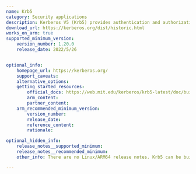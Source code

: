 ```yaml
---
name: Krb5
category: Security applications
description: Kerberos V5 (Krb5) provides authentication and authorization in the modern computer networks.
download_url: https://kerberos.org/dist/historic.html
works_on_arm: true
supported_minimum_version:
    version_number: 1.20.0
    release_date: 2022/5/26


optional_info:
    homepage_url: https://kerberos.org/
    support_caveats:
    alternative_options:
    getting_started_resources:
        official_docs: https://web.mit.edu/kerberos/krb5-latest/doc/build/doing_build.html
        arm_content:
        partner_content:
    arm_recommended_minimum_version:
        version_number:
        release_date:
        reference_content:
        rationale:

optional_hidden_info:
    release_notes__supported_minimum:
    release_notes__recommended_minimum:
    other_info: There are no Linux/ARM64 release notes. Krb5 can be built from source (tar) from version 1.20 on the Neoverse N1.

---
```

